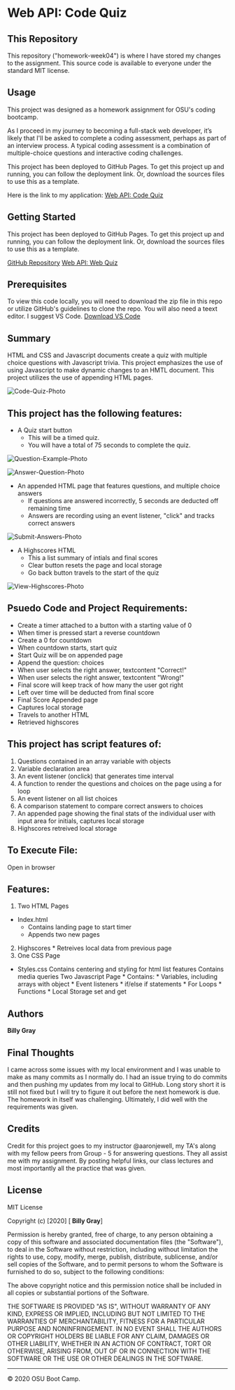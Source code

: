 # Web API: Code Quiz


## This Repository

This repository ("homework-week04") is where I have stored my changes to the assignment. This source code is available to everyone under the standard MIT license.

## Usage 

This project was designed as a homework assignment for OSU's coding bootcamp.

As I proceed in my journey to becoming a full-stack web developer, it’s likely that I'll be asked to complete a coding assessment, perhaps as part of an interview process. A typical coding assessment is a combination of multiple-choice questions and interactive coding challenges.

This project has been deployed to GitHub Pages. To get this project up and running, you can follow the deployment link. Or, download the sources files to use this as a template.

Here is the link to my application: [Web API: Code Quiz](https://nasgenius.github.io/homework-week04/)

## Getting Started

This project has been deployed to GitHub Pages. To get this project up and running, you can follow the deployment link. Or, download the sources files to use this as a template.

[GitHub Repository](https://github.com/NasGenius/homework-week04)
[Web API: Web Quiz](https://nasgenius.github.io/homework-week04/)

## Prerequisites

To view this code locally, you will need to download the zip file in this repo or utilize GitHub's guidelines to clone the repo. You will also need a teext editor. I suggest VS Code. [Download VS Code](https://code.visualstudio.com/Download)

## Summary

HTML and CSS and Javascript documents create a quiz with multiple choice questions with Javascript trivia.
This project emphasizes the use of using Javascript to make dynamic changes to an HMTL document.
This project utilizes the use of appending HTML pages.

![Code-Quiz-Photo](https://github.com/NasGenius/homework-week04/blob/main/assets/Screen%20Shot%202020-11-07%20at%203.10.04%20PM.png)

## This project has the following features:

- A Quiz start button
  - This will be a timed quiz.
  - You will have a total of 75 seconds to complete the quiz.

![Question-Example-Photo](https://github.com/NasGenius/homework-week04/blob/main/assets/Screen%20Shot%202020-11-07%20at%203.10.21%20PM.png)
  
![Answer-Question-Photo](https://github.com/NasGenius/homework-week04/blob/main/assets/Screen%20Shot%202020-11-07%20at%203.10.40%20PM.png)

- An appended HTML page that features questions, and multiple choice answers
  - If questions are answered incorrectly, 5 seconds are deducted off remaining time
  - Answers are recording using an event listener, "click" and tracks correct answers

![Submit-Answers-Photo](https://github.com/NasGenius/homework-week04/blob/main/assets/Screen%20Shot%202020-11-07%20at%203.11.09%20PM.png)

- A Highscores HTML
  - This a list summary of intials and final scores
  - Clear button resets the page and local storage
  - Go back button travels to the start of the quiz

![View-Highscores-Photo](https://github.com/NasGenius/homework-week04/blob/main/assets/Screen%20Shot%202020-11-07%20at%203.11.41%20PM.png)

## Psuedo Code and Project Requirements:

- Create a timer attached to a button with a starting value of 0
- When timer is pressed start a reverse countdown
- Create a 0 for countdown
- When countdown starts, start quiz
- Start Quiz will be on appended page
- Append the question: choices
- When user selects the right answer, textcontent "Correct!"
- When user selects the right answer, textcontent "Wrong!"
- Final score will keep track of how many the user got right
- Left over time will be deducted from final score
- Final Score Appended page
- Captures local storage
- Travels to another HTML
- Retrieved highscores

## This project has script features of:

1. Questions contained in an array variable with objects
2. Variable declaration area
3. An event listener (onclick) that generates time interval
4. A function to render the questions and choices on the page using a for loop
5. An event listener on all list choices
6. A comparison statement to compare correct answers to choices
7. An appended page showing the final stats of the individual user with input area for initials, captures local storage
8. Highscores retreived local storage

## To Execute File:
Open in browser

## Features:
1. Two HTML Pages
  - Index.html
    - Contains landing page to start timer
    - Appends two new pages
2. Highscores * Retreives local data from previous page
3. One CSS Page
  - Styles.css
Contains centering and styling for html list features
Contains media queries
Two Javascript Page * Contains: * Variables, including arrays with object * Event listeners * if/else if statements * For Loops * Functions * Local Storage set and get

## Authors
<b> Billy Gray </b>

## Final Thoughts

I came across some issues with my local environment and I was unable to make as many commits as I normally do. I had an issue trying to do commits and then pushing my updates from my local to GitHub. Long story short it is still not fixed but I will try to figure it out before the next homework is due. The homework in itself was challenging. Ultimately, I did well with the requirements was given.

## Credits

Credit for this project goes to my instructor @aaronjewell, my TA's along with my fellow peers from Group - 5 for answering questions. They all assist me with my assignment. By posting helpful links, our class lectures and most importantly all the practice that was given. 

## License

MIT License

Copyright (c) [2020] [<b> Billy Gray</b>]

Permission is hereby granted, free of charge, to any person obtaining a copy
of this software and associated documentation files (the "Software"), to deal
in the Software without restriction, including without limitation the rights
to use, copy, modify, merge, publish, distribute, sublicense, and/or sell
copies of the Software, and to permit persons to whom the Software is
furnished to do so, subject to the following conditions:

The above copyright notice and this permission notice shall be included in all
copies or substantial portions of the Software.

THE SOFTWARE IS PROVIDED "AS IS", WITHOUT WARRANTY OF ANY KIND, EXPRESS OR
IMPLIED, INCLUDING BUT NOT LIMITED TO THE WARRANTIES OF MERCHANTABILITY,
FITNESS FOR A PARTICULAR PURPOSE AND NONINFRINGEMENT. IN NO EVENT SHALL THE
AUTHORS OR COPYRIGHT HOLDERS BE LIABLE FOR ANY CLAIM, DAMAGES OR OTHER
LIABILITY, WHETHER IN AN ACTION OF CONTRACT, TORT OR OTHERWISE, ARISING FROM,
OUT OF OR IN CONNECTION WITH THE SOFTWARE OR THE USE OR OTHER DEALINGS IN THE
SOFTWARE.

---
© 2020 OSU Boot Camp.




